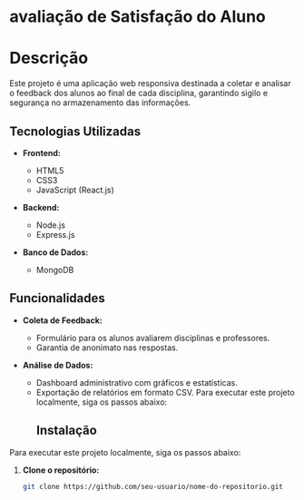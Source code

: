 # avaliação de Satisfação do Aluno

# Descrição
Este projeto é uma aplicação web responsiva destinada a coletar e analisar o feedback dos alunos ao final de cada disciplina, garantindo sigilo e segurança no armazenamento das informações.
## Tecnologias Utilizadas

- **Frontend:**
  - HTML5
  - CSS3
  - JavaScript (React.js)

- **Backend:**
  - Node.js
  - Express.js

- **Banco de Dados:**
  - MongoDB

## Funcionalidades

- **Coleta de Feedback:**
  - Formulário para os alunos avaliarem disciplinas e professores.
  - Garantia de anonimato nas respostas.

- **Análise de Dados:**
  - Dashboard administrativo com gráficos e estatísticas.
  - Exportação de relatórios em formato CSV.
    Para executar este projeto localmente, siga os passos abaixo:
    ## Instalação

Para executar este projeto localmente, siga os passos abaixo:

1. **Clone o repositório:**

   ```bash
   git clone https://github.com/seu-usuario/nome-do-repositorio.git  

